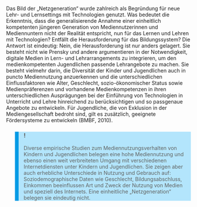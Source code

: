 <!-- filename: 04_Konsequenzen_fuer_das_Lehren_und_Lernen_mit_Technologien_-_Diversitaet_unterstuetzen.md -->
<!-- title: Konsequenzen für das Lehren und Lernen mit Technologien – Diversität unterstützen -->

Das Bild der „Netzgeneration“ wurde zahlreich als Begründung für neue Lehr- und Lernsettings mit Technologien genutzt. Was bedeutet die Erkenntnis, dass die generalisierende Annahme einer einheitlich kompetenten jüngeren Generation von Mediennutzerinnen und Mediennuntern nicht der Realität entspricht, nun für das Lernen und Lehren mit Technologien? Entfällt die Herausforderung für das Bildungssystem? Die Antwort ist eindeutig: Nein, die Herausforderung ist nur anders gelagert. Sie besteht nicht wie Prensky und andere argumentieren in der Notwendigkeit, digitale Medien in Lern- und Lehrarrangements zu integrieren, um den medienkompetenten Jugendlichen passende Lehrangebote zu machen. Sie besteht vielmehr darin, die Diversität der Kinder und Jugendlichen auch in puncto Mediennutzung anzuerkennen und die unterschiedlichen Einflussfaktoren wie Alter, Geschlecht, sozio-ökonomischer Status sowie Medienpräferenzen und vorhandene Medienkompetenzen in ihren unterschiedlichen Ausprägungen bei der Einführung von Technologien in Unterricht und Lehre hinreichend zu berücksichtigen und so passgenaue Angebote zu entwickeln. Für Jugendliche, die von Exklusion in der Mediengesellschaft bedroht sind, gilt es zusätzlich, geeignete Fördersysteme zu entwickeln (BMBF, 2010).

<blockquote style="background: #B3E5FC; border-left: 10px solid #039BE5">

### !

Diverse empirische Studien zum Mediennutzungsverhalten von Kindern und Jugendlichen belegen eine hohe Mediennutzung und ebenso einen weit verbreiteten Umgang mit verschiedenen Internetdiensten unter Kindern und Jugendlichen. Sie zeigen aber auch erhebliche Unterschiede in Nutzung und Gebrauch auf: Soziodemographische Daten wie Geschlecht, Bildungsabschluss, Einkommen beeinflussen Art und Zweck der Nutzung von Medien und speziell des Internets. Eine einheitliche „Netzgeneration“ belegen sie eindeutig nicht.

</blockquote>
